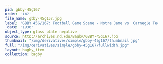 ```yaml
---
pid: gbby-45g167
order: '167'
file_name: gbby-45g167.jpg
label: 'GBBY 45G/167: Football Game Scene - Notre Dame vs. Carnegie Tech - 1936'
_date: '1936'
object_type: glass plate negative
source: http://archives.nd.edu/Bagby/GBBY-45g167.jpg
thumbnail: "/img/derivatives/simple/gbby-45g167/thumbnail.jpg"
full: "/img/derivatives/simple/gbby-45g167/fullwidth.jpg"
layout: bagby_item
collection: bagby
---
```

